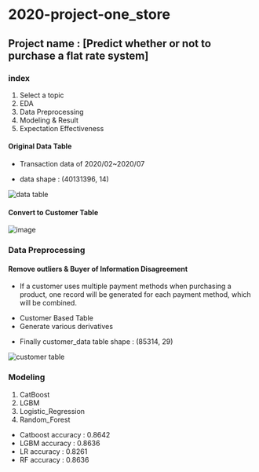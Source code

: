 # 2020-project-one_store

## Project name : [Predict whether or not to purchase a flat rate system]

### index
1. Select a topic
2. EDA
3. Data Preprocessing
4. Modeling & Result
5. Expectation Effectiveness

#### Original Data Table
* Transaction data of 2020/02~2020/07
- data shape : (40131396, 14)

![data table](https://user-images.githubusercontent.com/68583172/103009171-a5cd8100-4579-11eb-8444-418efde43e68.PNG)

#### Convert to Customer Table

![image](https://user-images.githubusercontent.com/68583172/103009120-85052b80-4579-11eb-8798-475ceae91ac8.png)

### Data Preprocessing
#### Remove outliers & Buyer of Information Disagreement
- If a customer uses multiple payment methods when purchasing a product, one record will be generated for each payment method, which will be combined.



* Customer Based Table
* Generate various derivatives
- Finally customer_data table shape : (85314, 29)

![customer table](https://user-images.githubusercontent.com/68583172/103008544-a6194c80-4578-11eb-8393-e1f91eee92ed.PNG)



### Modeling
1. CatBoost
2. LGBM
3. Logistic_Regression
4. Random_Forest

- Catboost accuracy : 0.8642
- LGBM accuracy : 0.8636
- LR accuracy : 0.8261
- RF accuracy : 0.8636

